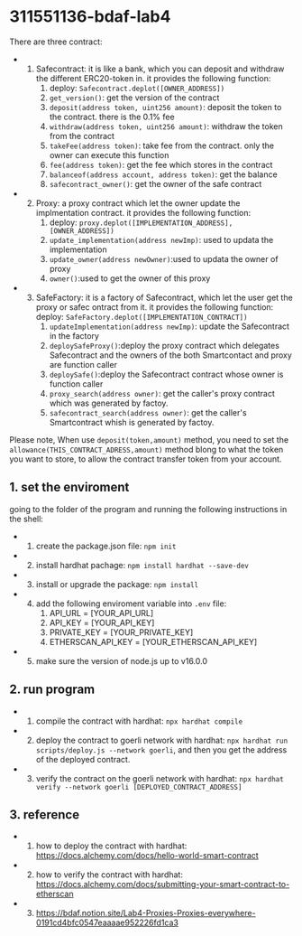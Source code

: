 # 311551136-bdaf-lab4  
There are three contract:
* 1. Safecontract: it is like a bank, which you can deposit and withdraw the different ERC20-token in. it provides the following function:  
      1. deploy: `Safecontract.deplot([OWNER_ADDRESS])`  
      2. `get_version()`: get the version of the contract  
      3. `deposit(address token, uint256 amount)`: deposit the token to the contract. there is the 0.1% fee  
      4. `withdraw(address token, uint256 amount)`: withdraw the token from the contract  
      5. `takeFee(address token)`: take fee from the contract. only the owner can execute this function
      6. `fee(address token)`: get the fee which stores in the contract  
      7. `balanceof(address account, address token)`: get the balance 
      8. `safecontract_owner()`: get the owner of the safe contract  
* 2. Proxy: a proxy contract which let the owner update the implmentation contract. it provides the following function:  
      1. deploy: `proxy.deplot([IMPLEMENTATION_ADDRESS], [OWNER_ADDRESS])`  
      2. `update_implementation(address newImp)`: used to updata the implementation  
      3. `update_owner(address newOwner)`:used to updata the owner of proxy  
      4. `owner()`:used to get the owner of this proxy  
* 3. SafeFactory: it is a factory of Safecontract, which let the user get the proxy or safec ontract from it. it provides the following function:  
      deploy: `SafeFactory.deplot([IMPLEMENTATION_CONTRACT])`  
      1. `updateImplementation(address newImp)`: update the Safecontract in the factory    
      2. `deploySafeProxy()`:deploy the proxy contract which delegates Safecontract and the owners of the both Smartcontact and proxy are function caller  
      3. `deploySafe()`:deploy the Safecontract contract whose owner is function caller   
      4. `proxy_search(address owner)`: get the caller's proxy contract which was generated by factoy.
      5. `safecontract_search(address owner)`: get the caller's Smartcontract whish is generated by factoy.

Please note, When use `deposit(token,amount)` method, you need to set the `allowance(THIS_CONTRACT_ADRESS,amount)` method blong to what the token you want to store, to allow the contract transfer token from your account.

## 1. set the enviroment  
going to the folder of the program and running the following instructions in the shell:  
* 1. create the package.json file: `npm init`
* 2. install hardhat pachage: `npm install hardhat --save-dev`  
* 3. install or upgrade the package: `npm install`  
* 4. add the following enviroment variable into `.env` file:  
      1. API_URL = [YOUR_API_URL]   
      2. API_KEY = [YOUR_API_KEY]   
      3. PRIVATE_KEY = [YOUR_PRIVATE_KEY]   
      4. ETHERSCAN_API_KEY = [YOUR_ETHERSCAN_API_KEY]   
* 5. make sure the version of node.js up to v16.0.0
## 2. run program  
* 1. compile the contract with hardhat: `npx hardhat compile`
* 2. deploy the contract to goerli network with hardhat: `npx hardhat run scripts/deploy.js --network goerli`, and then you get the address of the deployed contract.
* 3. verify the contract on the goerli network with hardhat: `npx hardhat verify --network goerli [DEPLOYED_CONTRACT_ADDRESS]`
## 3. reference
* 1. how to deploy the contract with hardhat: https://docs.alchemy.com/docs/hello-world-smart-contract
* 2. how to verify the contract with hardhat: https://docs.alchemy.com/docs/submitting-your-smart-contract-to-etherscan
* 3. https://bdaf.notion.site/Lab4-Proxies-Proxies-everywhere-0191cd4bfc0547eaaaae952226fd1ca3

